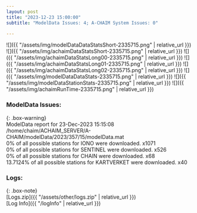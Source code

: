 ```yaml
---
layout: post
title: "2023-12-23 15:00:00"
subtitle: "ModelData Issues: 4; A-CHAIM System Issues: 0"

---
```


![]({{ "/assets/img/modelDataDataStatsShort-2335715.png" | relative_url }})
![]({{ "/assets/img/achaimDataStatsShort-2335715.png" | relative_url }})
![]({{ "/assets/img/achaimDataStatsLong00-2335715.png" | relative_url }})
![]({{ "/assets/img/achaimDataStatsLong01-2335715.png" | relative_url }})
![]({{ "/assets/img/achaimDataStatsLong02-2335715.png" | relative_url }})
![]({{ "/assets/img/modelDataDataStats-2335715.png" | relative_url }})
![]({{ "/assets/img/modelDataStationStats-2335715.png" | relative_url }})
![]({{ "/assets/img/achaimRunTime-2335715.png" | relative_url }})


### ModelData Issues:  
  
{: .box-warning}  
 ModelData report for 23-Dec-2023 15:15:08   
 /home/chaim/ACHAIM_SERVER/A-CHAIM/modelData/2023/357/15/modelData.mat   
 0% of all possible stations for IONO were downloaded. x1071   
 0% of all possible stations for SENTINEL were downloaded. x526   
 0% of all possible stations for CHAIN were downloaded. x68   
 13.7124% of all possible stations for KARTVERKET were downloaded. x40   
  


### Logs:  
  
{: .box-note}  
[Logs.zip]({{ "/assets/other/logs.zip" | relative_url }})  
[Log Info]({{ "/logInfo" | relative_url }})  
